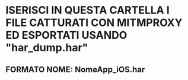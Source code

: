 # ISERISCI IN QUESTA CARTELLA I FILE CATTURATI CON MITMPROXY ED ESPORTATI USANDO "har_dump.har"

## FORMATO NOME: NomeApp_iOS.har